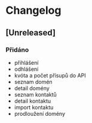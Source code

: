 # Changelog

## [Unreleased]

### Přidáno
 - přihlášení
 - odhlášení
 - kvóta a počet přísupů do API
 - seznam domén
 - detail domény
 - seznam kontaktů
 - detail kontaktu
 - import kontaktu
 - prodloužení domény 